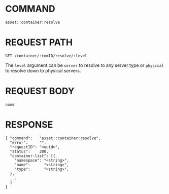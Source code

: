# COMMAND

`asset::container:resolve`

# REQUEST PATH

```
GET /container/:tomID/resolve/:level
```

The `level` argument can be `server` to resolve to any server type or
`physical` to resolve down to physical servers.

# REQUEST BODY

```
none
```

# RESPONSE

```
{ "command":   "asset::container:resolve",
  "error":     "",
  "requestID": "<uuid>",
  "status":    200,
  "container-list": [{
    "namespace": "<string>",
    "name":      "<string>",
    "type":      "<string>",
  },
  ...
  ]
}
```
